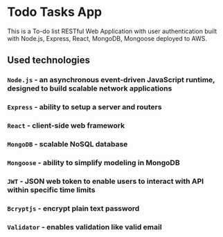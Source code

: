 # Todo Tasks App
This is a To-do list RESTful Web Application with user authentication built with Node.js, Express, React, MongoDB, Mongoose deployed to AWS.

## Used technologies

### `Node.js` - an asynchronous event-driven JavaScript runtime, designed to build scalable network applications
### `Express` - ability to setup a server and routers
### `React` - client-side web framework
### `MongoDB` - scalable NoSQL database
### `Mongoose` - ability to simplify modeling in MongoDB 
### `JWT` - JSON web token to enable users to interact with API within specific time limits
### `Bcryptjs` - encrypt plain text password
### `Validator` - enables validation like valid email
